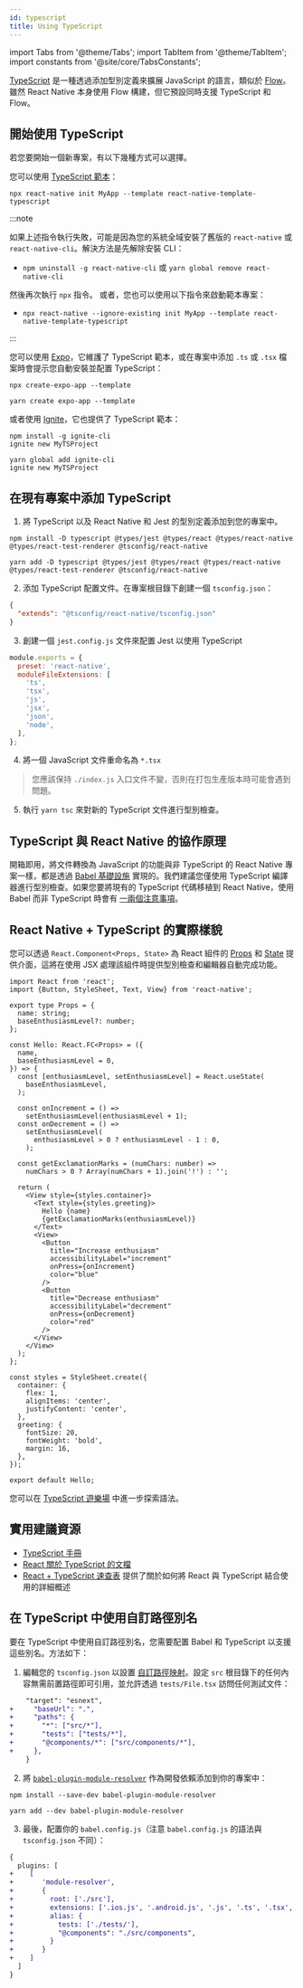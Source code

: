 ```yaml
---
id: typescript
title: Using TypeScript
---
```


import Tabs from '@theme/Tabs'; import TabItem from '@theme/TabItem'; import constants from '@site/core/TabsConstants';

[TypeScript][ts] 是一種透過添加型別定義來擴展 JavaScript 的語言，類似於 [Flow][flow]。雖然 React Native 本身使用 Flow 構建，但它預設同時支援 TypeScript 和 Flow。

## 開始使用 TypeScript

若您要開始一個新專案，有以下幾種方式可以選擇。

您可以使用 [TypeScript 範本][ts-template]：

```shell
npx react-native init MyApp --template react-native-template-typescript
```

:::note

如果上述指令執行失敗，可能是因為您的系統全域安裝了舊版的 `react-native` 或 `react-native-cli`。解決方法是先解除安裝 CLI：

- `npm uninstall -g react-native-cli` 或 `yarn global remove react-native-cli`

然後再次執行 `npx` 指令。
或者，您也可以使用以下指令來啟動範本專案：

- `npx react-native --ignore-existing init MyApp --template react-native-template-typescript`

:::

您可以使用 [Expo][expo]，它維護了 TypeScript 範本，或在專案中添加 `.ts` 或 `.tsx` 檔案時會提示您自動安裝並配置 TypeScript：

<Tabs groupId="package-manager" queryString defaultValue={constants.defaultPackageManager} values={constants.packageManagers}>
<TabItem value="npm">

```shell
npx create-expo-app --template
```

</TabItem>
<TabItem value="yarn">

```shell
yarn create expo-app --template
```

</TabItem>
</Tabs>

或者使用 [Ignite][ignite]，它也提供了 TypeScript 範本：

<Tabs groupId="package-manager" queryString defaultValue={constants.defaultPackageManager} values={constants.packageManagers}>
<TabItem value="npm">

```shell
npm install -g ignite-cli
ignite new MyTSProject
```

</TabItem>
<TabItem value="yarn">

```shell
yarn global add ignite-cli
ignite new MyTSProject
```

</TabItem>
</Tabs>

## 在現有專案中添加 TypeScript

1. 將 TypeScript 以及 React Native 和 Jest 的型別定義添加到您的專案中。

<Tabs groupId="package-manager" queryString defaultValue={constants.defaultPackageManager} values={constants.packageManagers}>
<TabItem value="npm">

```shell
npm install -D typescript @types/jest @types/react @types/react-native @types/react-test-renderer @tsconfig/react-native
```

</TabItem>
<TabItem value="yarn">

```shell
yarn add -D typescript @types/jest @types/react @types/react-native @types/react-test-renderer @tsconfig/react-native
```

</TabItem>
</Tabs>

2. 添加 TypeScript 配置文件。在專案根目錄下創建一個 `tsconfig.json`：

```json
{
  "extends": "@tsconfig/react-native/tsconfig.json"
}
```

3. 創建一個 `jest.config.js` 文件來配置 Jest 以使用 TypeScript

```js
module.exports = {
  preset: 'react-native',
  moduleFileExtensions: [
    'ts',
    'tsx',
    'js',
    'jsx',
    'json',
    'node',
  ],
};
```

4. 將一個 JavaScript 文件重命名為 `*.tsx`

> 您應該保持 `./index.js` 入口文件不變，否則在打包生產版本時可能會遇到問題。

5. 執行 `yarn tsc` 來對新的 TypeScript 文件進行型別檢查。

## TypeScript 與 React Native 的協作原理

開箱即用，將文件轉換為 JavaScript 的功能與非 TypeScript 的 React Native 專案一樣，都是透過 [Babel 基礎設施][babel] 實現的。我們建議您僅使用 TypeScript 編譯器進行型別檢查。如果您要將現有的 TypeScript 代碼移植到 React Native，使用 Babel 而非 TypeScript 時會有 [一兩個注意事項][babel-7-caveats]。

## React Native + TypeScript 的實際樣貌

您可以透過 `React.Component<Props, State>` 為 React 組件的 [Props](props) 和 [State](state) 提供介面，這將在使用 JSX 處理該組件時提供型別檢查和編輯器自動完成功能。

```tsx title="components/Hello.tsx"
import React from 'react';
import {Button, StyleSheet, Text, View} from 'react-native';

export type Props = {
  name: string;
  baseEnthusiasmLevel?: number;
};

const Hello: React.FC<Props> = ({
  name,
  baseEnthusiasmLevel = 0,
}) => {
  const [enthusiasmLevel, setEnthusiasmLevel] = React.useState(
    baseEnthusiasmLevel,
  );

  const onIncrement = () =>
    setEnthusiasmLevel(enthusiasmLevel + 1);
  const onDecrement = () =>
    setEnthusiasmLevel(
      enthusiasmLevel > 0 ? enthusiasmLevel - 1 : 0,
    );

  const getExclamationMarks = (numChars: number) =>
    numChars > 0 ? Array(numChars + 1).join('!') : '';

  return (
    <View style={styles.container}>
      <Text style={styles.greeting}>
        Hello {name}
        {getExclamationMarks(enthusiasmLevel)}
      </Text>
      <View>
        <Button
          title="Increase enthusiasm"
          accessibilityLabel="increment"
          onPress={onIncrement}
          color="blue"
        />
        <Button
          title="Decrease enthusiasm"
          accessibilityLabel="decrement"
          onPress={onDecrement}
          color="red"
        />
      </View>
    </View>
  );
};

const styles = StyleSheet.create({
  container: {
    flex: 1,
    alignItems: 'center',
    justifyContent: 'center',
  },
  greeting: {
    fontSize: 20,
    fontWeight: 'bold',
    margin: 16,
  },
});

export default Hello;
```

您可以在 [TypeScript 遊樂場][tsplay] 中進一步探索語法。

## 實用建議資源

- [TypeScript 手冊][ts-handbook]
- [React 關於 TypeScript 的文檔][react-ts]
- [React + TypeScript 速查表][cheat] 提供了關於如何將 React 與 TypeScript 結合使用的詳細概述

## 在 TypeScript 中使用自訂路徑別名

要在 TypeScript 中使用自訂路徑別名，您需要配置 Babel 和 TypeScript 以支援這些別名。方法如下：

1. 編輯您的 `tsconfig.json` 以設置 [自訂路徑映射][path-map]。設定 `src` 根目錄下的任何內容無需前置路徑即可引用，並允許透過 `tests/File.tsx` 訪問任何測試文件：

```diff {2-7}
    "target": "esnext",
+     "baseUrl": ".",
+     "paths": {
+       "*": ["src/*"],
+       "tests": ["tests/*"],
+       "@components/*": ["src/components/*"],
+     },
    }
```

2. 將 [`babel-plugin-module-resolver`][bpmr] 作為開發依賴添加到你的專案中：

<Tabs groupId="package-manager" queryString defaultValue={constants.defaultPackageManager} values={constants.packageManagers}>
<TabItem value="npm">

```shell
npm install --save-dev babel-plugin-module-resolver
```

</TabItem>
<TabItem value="yarn">

```shell
yarn add --dev babel-plugin-module-resolver
```

</TabItem>
</Tabs>

3. 最後，配置你的 `babel.config.js`（注意 `babel.config.js` 的語法與 `tsconfig.json` 不同）：

```diff {3-13}
{
  plugins: [
+    [
+       'module-resolver',
+       {
+         root: ['./src'],
+         extensions: ['.ios.js', '.android.js', '.js', '.ts', '.tsx', '.json'],
+         alias: {
+           tests: ['./tests/'],
+           "@components": "./src/components",
+         }
+       }
+    ]
  ]
}
```

[react-ts]: https://reactjs.org/docs/static-type-checking.html#typescript

[ts]: https://www.typescriptlang.org/

[flow]: https://flow.org

[ts-template]: https://github.com/react-native-community/react-native-template-typescript

[babel]: /docs/javascript-environment#javascript-syntax-transformers

[babel-7-caveats]: https://babeljs.io/docs/en/next/babel-plugin-transform-typescript

[cheat]: https://github.com/typescript-cheatsheets/react-typescript-cheatsheet#reacttypescript-cheatsheets

[ts-handbook]: https://www.typescriptlang.org/docs/handbook/intro.html

[path-map]: https://www.typescriptlang.org/docs/handbook/module-resolution.html#path-mapping

[bpmr]: https://github.com/tleunen/babel-plugin-module-resolver

[expo]: https://expo.io

[ignite]: https://github.com/infinitered/ignite

[tsplay]: https://www.typescriptlang.org/play?strictNullChecks=false&jsx=3#code/JYWwDg9gTgLgBAJQKYEMDG8BmUIjgcilQ3wG4BYAKFEljgG8AhAVxhggDsAaOAZRgCeAGyS8AFkiQweAFSQAPaXABqwJAHcAvnGy4CRdDAC0HFDGAA3JGSpUFteILBI4ABRxgAznAC8DKnBwpiBIAFxwnjBQwBwA5hSUgQBGKJ5IAKIcMGLMnsCpIAAySFZCAPzhHMwgSUhQCZq2lGickXAAEkhCQhDhyIYAdABiAMIAPO4QXgB8vnAAFPRBKCE8KWmZ2bn5nkUlXXMADHCaAJS+s-QBcC0cbQDaSFk5eQXFpTxpMJsvO3ulAF05v0MANcqIYGYkPN1hlnts3vshKcEtdbm1OABJDhoIghLJzebnHyzL4-BG7d5deZPLavSlIuAAajgAEYUWjWvBOAARJC4pD4+B+IkXCJScn0-7U2m-RGlOCzY5lOCyinSoRwIxsuDhQ4cyicu7wWIS+RoIQrMzATgAWRQUAA1t4RVUQCMxA7PJVqrUoMTZm6PV7FXBlXAAIJQKAoATzIOeqDeFnsgYAKwgMXm+AAhPhzuF8DZDYk4EQYMwoBwFtdAmNVBoIoIRD56JFhEhPANbpCYnVNNNa4E4GM5Iomx3W+2RF3YkQpDFYgOh8OOl0evR8ARGqXV4F6MEkDu98P6KbvubLSBrXaHc6afCpVTkce92MAPRjmCD3fD+tqdQfxPOsWDYTgVz3cwYBbAAibEBVSFw1SlGCINXdA0E7PIkmAIRgEEQoUFqIQfBgmIBSFVDfxPTh3Cw1ssRxPFaVfYCbggHooFIpIhGYJAqLY98gOAsZQPYDg0OHKDYL5BC0lVR8-gEti4AwrDgBwvCCKIrpSIAE35ZismUtjaKITxPAYjhZKMmBWOAlpONIog9JMvchIgj8G0AocvIA4SDU0VFmi5CcZzmfgO3ESQYG7AwYGhK5Sx7FA+ygcIktXTARHkcJWS4IcUDw2IOExBKQG9OAYMwrI6hggrfzTXJzEwAQRk4BKsnCaraTq65NAawI5xixcMqHTAOt4YAAC8wjgAAmQ5BuHCasgAdSQYBYjEGBCySDi9P0ZbAmvKBYhiPKADZloGqgzmC+xoHgAzMBQZghHgTpuggBIgA